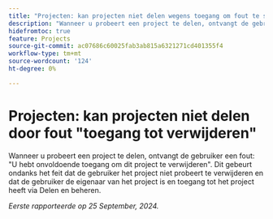 ```yaml
---
title: "Projecten: kan projecten niet delen wegens toegang om fout te schrappen"
description: "Wanneer u probeert een project te delen, ontvangt de gebruiker een fout: U hebt onvoldoende toegang om dit project te verwijderen. Dit gebeurt ondanks het feit dat de gebruiker het project niet probeert te verwijderen en dat de gebruiker de eigenaar van het project is en toegang tot het project heeft via Delen en beheren."
hidefromtoc: true
feature: Projects
source-git-commit: ac07686c60025fab3ab815a6321271cd401355f4
workflow-type: tm+mt
source-wordcount: '124'
ht-degree: 0%

---
```



# Projecten: kan projecten niet delen door fout &quot;toegang tot verwijderen&quot;

Wanneer u probeert een project te delen, ontvangt de gebruiker een fout: &quot;U hebt onvoldoende toegang om dit project te verwijderen&quot;. Dit gebeurt ondanks het feit dat de gebruiker het project niet probeert te verwijderen en dat de gebruiker de eigenaar van het project is en toegang tot het project heeft via Delen en beheren.

_Eerste rapporteerde op 25 September, 2024._
